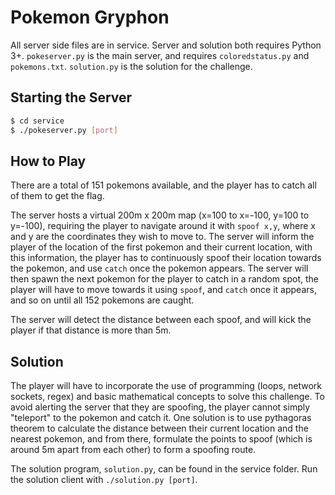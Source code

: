 # Pokemon Gryphon
All server side files are in service. Server and solution both requires Python 3+. `pokeserver.py` is the main server, and requires `coloredstatus.py` and `pokemons.txt`. `solution.py` is the solution for the challenge.

## Starting the Server
```sh
$ cd service
$ ./pokeserver.py [port]
```

## How to Play
There are a total of 151 pokemons available, and the player has to catch all of them to get the flag.

The server hosts a virtual 200m x 200m map (x=100 to x=-100, y=100 to y=-100), requiring the player to navigate around it with `spoof x,y`, where x and y are the coordinates they wish to move to. The server will inform the player of the location of the first pokemon and their current location, with this information, the player has to continuously spoof their location towards the pokemon, and use `catch` once the pokemon appears. The server will then spawn the next pokemon for the player to catch in a random spot, the player will have to move towards it using `spoof`, and `catch` once it appears, and so on until all 152 pokemons are caught.

The server will detect the distance between each spoof, and will kick the player if that distance is more than 5m.

## Solution
The player will have to incorporate the use of programming (loops, network sockets, regex) and basic mathematical concepts to solve this challenge. To avoid alerting the server that they are spoofing, the player cannot simply "teleport" to the pokemon and catch it. One solution is to use pythagoras theorem to calculate the distance between their current location and the nearest pokemon, and from there, formulate the points to spoof (which is around 5m apart from each other) to form a spoofing route.

The solution program, `solution.py`, can be found in the service folder. Run the solution client with `./solution.py [port]`.


